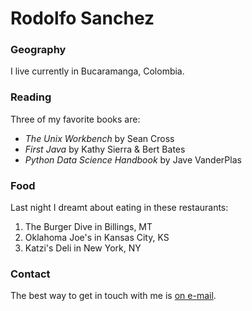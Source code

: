 # Rodolfo Sanchez

### Geography

I live currently in Bucaramanga, Colombia.

### Reading

Three of my favorite books are:

- *The Unix Workbench* by Sean Cross
- *First Java* by Kathy Sierra & Bert Bates
- *Python Data Science Handbook* by Jave VanderPlas

### Food

Last night I dreamt about eating in these restaurants:

1. The Burger Dive in Billings, MT
2. Oklahoma Joe's in Kansas City, KS
3. Katzi's Deli in New York, NY

### Contact

The best way to get in touch with me is [on e-mail](rodolfo.sanchezg@gmail.com).
